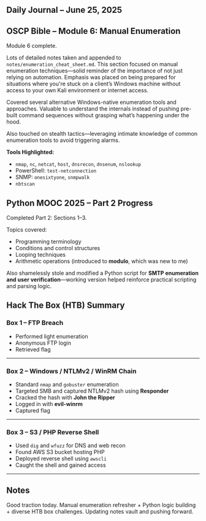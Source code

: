## Daily Journal – June 25, 2025

## OSCP Bible – Module 6: Manual Enumeration

Module 6 complete.

Lots of detailed notes taken and appended to `notes/enumeration_cheat_sheet.md`. This section focused on manual enumeration techniques—solid reminder of the importance of not just relying on automation. Emphasis was placed on being prepared for situations where you're stuck on a client’s Windows machine without access to your own Kali environment or internet access.

Covered several alternative Windows-native enumeration tools and approaches. Valuable to understand the internals instead of pushing pre-built command sequences without grasping what’s happening under the hood.

Also touched on stealth tactics—leveraging intimate knowledge of common enumeration tools to avoid triggering alarms.

**Tools Highlighted:**

- `nmap`, `nc`, `netcat`, `host`, `dnsrecon`, `dnsenum`, `nslookup`
- PowerShell: `test-netconnection`
- SNMP: `onesixtyone`, `snmpwalk`
- `nbtscan`

## Python MOOC 2025 – Part 2 Progress

Completed Part 2: Sections 1–3.

Topics covered:

- Programming terminology
- Conditions and control structures
- Looping techniques
- Arithmetic operations (introduced to **modulo**, which was new to me)

Also shamelessly stole and modified a Python script for **SMTP enumeration and user verification**—working version helped reinforce practical scripting and parsing logic.

## Hack The Box (HTB) Summary

### Box 1 – FTP Breach

- Performed light enumeration
- Anonymous FTP login
- Retrieved flag

---

### Box 2 – Windows / NTLMv2 / WinRM Chain

- Standard `nmap` and `gobuster` enumeration
- Targeted SMB and captured NTLMv2 hash using **Responder**
- Cracked the hash with **John the Ripper**
- Logged in with **evil-winrm**
- Captured flag

---

### Box 3 – S3 / PHP Reverse Shell

- Used `dig` and `wfuzz` for DNS and web recon
- Found AWS S3 bucket hosting PHP
- Deployed reverse shell using `awscli`
- Caught the shell and gained access

---

## Notes

Good traction today. Manual enumeration refresher + Python logic building + diverse HTB box challenges. Updating notes vault and pushing forward.